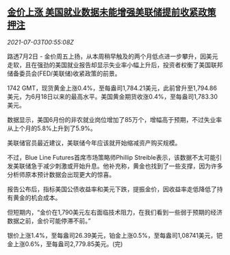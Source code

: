 <!--1625274063000-->
[金价上涨 美国就业数据未能增强美联储提前收紧政策押注](https://cn.reuters.com/article/global-precious-metal-drv-0703-idCNKCS2E900V)
------

<div><i>2021-07-03T00:55:08Z</i></div><p>路透7月2日 - 金价周五上扬，从本周稍早触及的两个月低点进一步攀升，因美元走软，且在强劲的美国就业报告却显示失业率小幅上升后，投资者权衡了美国联邦储备委员会(FED/美联储)收紧政策的前景。</p><p>1742 GMT，现货黄金上涨0.4%，至每盎司1,784.21美元，此前曾升至1,794.86美元，为6月18日以来的最高水平。美国黄金期货收涨0.4%，至每盎司1,783.30美元。</p><p>数据显示，美国6月份的非农就业岗位增加了85万个，增幅高于预期，不过失业率从上个月的5.8%上升到了5.9%。</p><p>美联储官员最近建议，美联储今年应该就开始缩减资产购买规模。</p><p>不过，Blue Line Futures首席市场策略师Phillip Streible表示，该数据不太可能引发美联储急于减少刺激或开始升息。他补充称，黄金也找到了一些支撑，因为许多分析师原本预计数据会出现更大的惊喜。</p><p>报告公布后，指标美国公债收益率和美元下跌，提振金价，因收益率走低降低了持有黄金的机会成本。</p><p>但短期内，“金价在1,790美元左右面临技术阻力，在我们看到一些弱于预期的经济数据之前，金价可能停滞不前。”</p><p>银价上涨1.4%，至每盎司26.39美元，铂金上涨0.5%，至每盎司1,08741美元，钯金上涨0.6%，至每盎司2,779.85美元。(完)</p>
